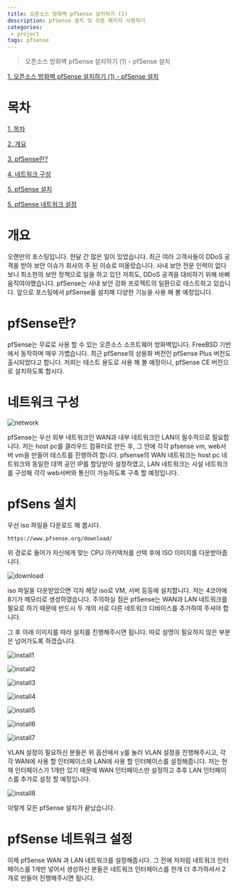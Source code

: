 ```yaml
---
title: 오픈소스 방화벽 pfSense 설치하기 (1)
description: pfSense 설치 및 각종 패키지 사용하기
categories:
 - project
tags: pfsense
---
```


> 오픈소스 방화벽 pfSense 설치하기 (1) - pfSense 설치

[1. 오픈소스 방화벽 pfSense 설치하기 (1) - pfSense 설치](https://heyitsspoon.github.io/project/2022/03/01/pfsense-1/)

# 목차
[1. 목차](#목차)

[2. 개요](#개요)

[3. pfSense란?](#pfSense란?)

[4. 네트워크 구성](#네트워크-구성)

[5. pfSense 설치](#pfSense-설치)

[5. pfSense 네트워크 설정](#pfSense-네트워크-설정)

# 개요
오랜만의 포스팅입니다.
한달 간 많은 일이 있었습니다. 최근 여러 고객사들이 DDoS 공격을 받아 보안 이슈가 회사의 주 된 이슈로 떠올랐습니다.
사내 보안 전문 인력이 없다보니 최소한의 보안 정책으로 일을 하고 있던 저희도, DDoS 공격을 대비하기 위해 바삐 움직여야했습니다.
pfSense는 사내 보안 강화 프로젝트의 일환으로 테스트하고 있습니다.
앞으로 포스팅에서 pfSense를 설치해 다양한 기능을 사용 해 볼 예정입니다.

# pfSense란?
pfSense는 무료로 사용 할 수 있는 오픈소스 소프트웨어 방화벽입니다. FreeBSD 기반에서 동작하며 매우 가볍습니다.
최근 pfSense의 상용화 버전인 pfSense Plus 버전도 출시되었다고 합니다.
저희는 테스트 용도로 사용 해 볼 예정이니, pfSense CE 버전으로 설치하도록 합시다.

# 네트워크 구성
![network](https://heyitsspoon.github.io/assets/images/pfsense/network.png "pfsense 네트워크 구성도")

pfSense는 우선 외부 네트워크인 WAN과 내부 네트워크인 LAN이 필수적으로 필요합니다.
저는 host pc를 클라우드 컴퓨터로 만든 후, 그 안에 각각 pfsense vm, web서버 vm을 만들어 테스트를 진행하려 합니다.
pfsense의 WAN 네트워크는 host pc 네트워크와 동일한 대역 공인 IP를 할당받아 설정하였고,
LAN 네트워크는 사설 네트워크를 구성해 각각 web서버와 통신이 가능하도록 구축 할 예정입니다.

# pfSens 설치
우선 iso 파일을 다운로드 해 봅시다.

`https://www.pfsense.org/download/` 

위 경로로 들어가 자신에게 맞는 CPU 아키텍처를 선택 후에 ISO 이미지를 다운받아줍니다.

![download](https://heyitsspoon.github.io/assets/images/pfsense/download.PNG "iso 다운로드")

iso 파일을 다운받았으면 각자 해당 iso로 VM, 서버 등등에 설치합니다.
저는 4코어에 8기가 메모리로 생성하였습니다.
주의하실 점은 pfSense는 WAN과 LAN 네트워크를 필요로 하기 때문에 반드시 두 개의 서로 다른 네트워크 디바이스를 추가하여 주셔야 합니다.

그 후 아래 이미지를 따라 설치를 진행해주시면 됩니다.
따로 설명이 필요하지 않은 부분은 넘어가도록 하겠습니다.

![install1](https://heyitsspoon.github.io/assets/images/pfsense/install1.PNG "install")

![install2](https://heyitsspoon.github.io/assets/images/pfsense/install2.PNG "install")

![install3](https://heyitsspoon.github.io/assets/images/pfsense/install3.PNG "install")

![install4](https://heyitsspoon.github.io/assets/images/pfsense/install4.PNG "install")

![install5](https://heyitsspoon.github.io/assets/images/pfsense/install5.PNG "install")

![install6](https://heyitsspoon.github.io/assets/images/pfsense/install6.PNG "install")

![install7](https://heyitsspoon.github.io/assets/images/pfsense/install7.PNG "install")

VLAN 설정이 필요하신 분들은 위 옵션에서 y를 눌러 VLAN 설정을 진행해주시고, 각각 WAN에 사용 할 인터페이스와 LAN에 사용 할 인터페이스를 설정해줍니다.
저는 현재 인터페이스가 1개만 있기 때문에 WAN 인터페이스만 설정하고 추후 LAN 인터페이스를 추가로 설정 할 예정입니다.

![install8](https://heyitsspoon.github.io/assets/images/pfsense/install8.PNG "install")

이렇게 모든 pfSense 설치가 끝났습니다.

# pfSense 네트워크 설정
이제 pfSense WAN 과 LAN 네트워크를 설정해줍시다.
그 전에 저처럼 네트워크 인터페이스를 1개만 넣어서 생성하신 분들은 네트워크 인터페이스를 한개 더 추가하셔서 2개로 만들어 진행해주시면 됩니다.